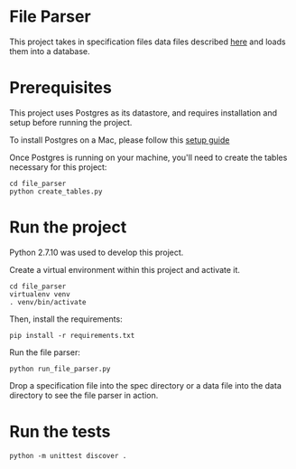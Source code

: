 # File Parser

This project takes in specification files data files described [here](https://gist.github.com/dmshann0n/6dfba5ebdebe1098d579) and loads them into a database.

# Prerequisites

This project uses Postgres as its datastore, and requires installation and setup before running the project.

To install Postgres on a Mac, please follow this [setup guide](https://gist.github.com/sgnl/609557ebacd3378f3b72)

Once Postgres is running on your machine, you'll need to create the tables necessary for this project:

``` 
cd file_parser
python create_tables.py
```

# Run the project

Python 2.7.10 was used to develop this project.

Create a virtual environment within this project and activate it.

``` 
cd file_parser
virtualenv venv
. venv/bin/activate
```

Then, install the requirements:

``` 
pip install -r requirements.txt
```

Run the file parser:

```
python run_file_parser.py
```

Drop a specification file into the spec directory or a data file into the data directory to see the file parser in action.

# Run the tests

```
python -m unittest discover .
```